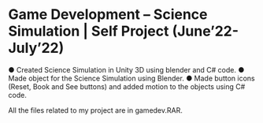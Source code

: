 # Game Development – Science Simulation | Self Project (June’22-July’22)
● Created Science Simulation in Unity 3D using blender and C# code.
● Made object for the Science Simulation using Blender.
● Made button icons (Reset, Book and See buttons) and added motion to the objects using C# code.






All the files related to my project are in gamedev.RAR.

